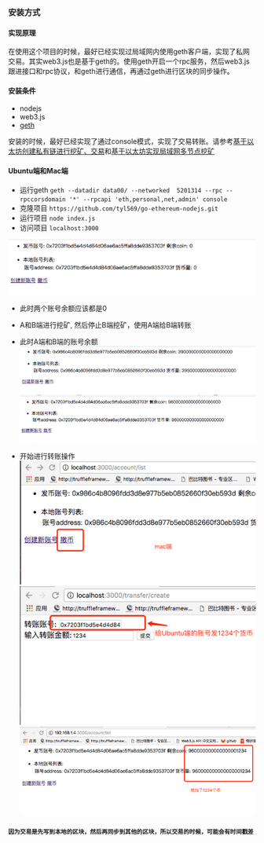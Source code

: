 ### 安装方式

#### 实现原理

在使用这个项目的时候，最好已经实现过局域网内使用geth客户端，实现了私网交易。其实web3.js也是基于geth的。使用geth开启一个rpc服务，然后web3.js跟进接口和rpc协议，和geth进行通信，再通过geth进行区块的同步操作。

#### 安装条件

 - nodejs
 - web3.js
 - [geth](https://github.com/ethereum/go-ethereum)

 安装的时候，最好已经实现了通过console模式，实现了交易转账。请参考[基于以太坊创建私有链进行挖矿、交易](http://feilong.tech/?p=206)和[基于以太坊实现局域网多节点挖矿](http://feilong.tech/?p=212)

#### Ubuntu端和Mac端

 - 运行geth `geth --datadir data00/ --networked  5201314 --rpc --rpccorsdomain '*' --rpcapi 'eth,personal,net,admin' console`
 - 克隆项目 `https://github.com/tyl569/go-ethereum-nodejs.git`
 - 运行项目 `node index.js`
 - 访问项目 `localhost:3000`

![](doc/img/run1.png)

 - 此时两个账号余额应该都是0
 - A和B端进行挖矿, 然后停止B端挖矿，使用A端给B端转账
 - 此时A端和B端的账号余额
 ![](doc/img/run2.png)
 ![](doc/img/run3.png)

 - 开始进行转账操作
 ![](doc/img/send.png)
 ![](doc/img/send2.png)
 ![](doc/img/send3.png)

#### `因为交易是先写到本地的区块，然后再同步到其他的区块，所以交易的时候，可能会有时间戳差`



 